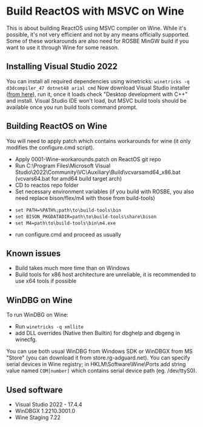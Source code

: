  
# Build ReactOS with MSVC on Wine
This is about building ReactOS using MSVC compiler on Wine. While it's possible, it's not very efficient and not by any means officially supported. Some of these workarounds are also need for ROSBE MinGW build if you want to use it through Wine for some reason.

## Installing Visual Studio 2022
You can install all required dependencies using winetricks:
`winetricks -q d3dcompiler_47 dotnet48 arial cmd`
Now download Visual Studio installer (<a href="https://visualstudio.microsoft.com">from here</a>), run it, once it loads check "Desktop development with C++" and install.
Visual Studio IDE won't load, but MSVC build tools should be available once you run build tools command prompt.
## Building ReactOS on Wine
You will need to apply patch which contains workarounds for wine (it only modifies the configure.cmd script).

* Apply 0001-Wine-workarounds.patch on ReactOS git repo
* Run C:\Program Files\Microsoft Visual Studio\2022\Community\VC\Auxiliary\Build\vcvarsamd64_x86.bat (vcvars64.bat for amd64 build target arch)
* CD to reactos repo folder
* Set necessary environment variables (if you build with ROSBE, you also need replace bison/flex/m4 with those from build-tools)
- `set PATH=%PATH%;path\to\build-tools\bin`
- `set BISON_PKGDATADIR=path\to\build-tools\share\bison`
- `set M4=path\to\build-tools\bin\m4.exe`
* run configure.cmd and proceed as usually
## Known issues
* Build takes much more time than on Windows
* Build tools for x86 host architecture are unreliable, it is recommended to use x64 tools if possible
## WinDBG on Wine
To run WinDBG on Wine:
* Run `winetricks -q xmllite`
* add DLL overrides (Native then Builtin) for dbghelp and dbgeng in winecfg.

You can use both usual WinDBG from Windows SDK or WinDBGX from MS "Store" (you can download it from store.rg-adguard.net).
You can specify serial devices in Wine registry; in HKLM\Software\Wine\Ports add string value named `COM[number]` which contains serial device path (eg. /dev/ttyS0).

## Used software
* Visual Studio 2022 - 17.4.4
* WinDBGX 1.2210.3001.0
* Wine Staging 7.22
